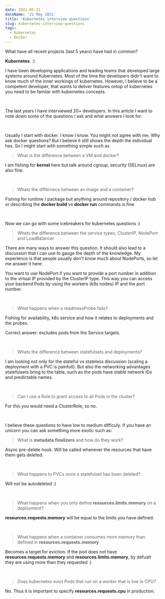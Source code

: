 ```yaml
---
date: 2021-05-21
dateName: '21 May 2021'
title: 'Kubernetes interview questions'
slug: kubernetes-interview-questions
tags:
  - Kubernetes
  - Docker
---
```


What have all recent projects (last 5 years) have had in common? 

**Kubernetes**. :)

I have been developing applications and leading teams that developed large systems around Kubernetes. Most of the time the developers didn't want to know much of the inner workings of kubernetes. However, I believe to be a competent developer, that wants to deliver features ontop of kubernetes you need to be familar with kubernetes concepts.

<br />

The last years I have interviewed 20+ developers. In this article I want to note down some of the questions I ask and what answers I look for.

<!--more-->

<br />

Usually I start with docker. I know I know. You might not agree with me. Why ask docker questions? But I believe it still shows the depth the individual has. So I might start with something simple such as

> What is the difference between a VM and docker?

I am fishing for **kernel** here but talk around cgroup, security (SELinux) are also fine.

<br />

> Whats the differnece between an image and a container?

Fishing for runtime / package but anything around  repository / docker hub or describing the **docker build** vs **docker run** commands is fine.

<br />

Now we can go with some icebreakers for kubernetes questions :)

> Whats the difference between the service types, ClusterIP, NodePort and LoadBalancer

There are many ways to answer this question. It should also lead to a discussion that I can use to gauge the depth of the knowledge. My experience is that people usually don't know much about NodePorts, so let me answer it here:

You want to use NodePort if you want to provide a port number in addition to the virtual IP provided by the ClusterIP type. This way you can access your backend Pods by using the workers (k8s nodes) IP and the port number.

<br />

> What happens when a readinessProbe fails?

Fishing for availability, k8s service and how it relates to deployments and the probes. 

Correct answer: excludes pods from the Service targets.

<br />

> Whats the difference between statefulsets and deployments?

I am looking not only for the stateful vs stateless discussion (scaling a deployment with a PVC is painfull). But also the networking advantages statefulsets bring to the table, such as the pods have stable network IDs and predictable names.

<br />

> Can I use a Role to grant access to all Pods in the cluster?

For this you would need a ClusterRole, so no.

<br />

I believe these questions to have low to medium difficuly. If you have an unicorn you can ask something more exotic such as:


> What is **metadata.finalizers** and how do they work?

Async pre-delete hook. Will be called whenever the resources that have them gets deleted.

<br />

> What happens to PVCs once a statefulset has been deleted?

Will not be autodeleted :)

<br />

> What happens when you only define **resources.limits.memory** on a deployment?

**resources.requests.memory** will be equal to the limits you have defined.

<br />

> What happens when a container consumes more memory than defined in **resources.requests.memory**

Becomes a target for eviction. If the pod does not have **resources.requests.memory** and **resources.limits.memory**, by defualt they are using more than they requested :)

<br />

> Does kubernetes evict Pods that run on a worker that is low in CPU?

No. Thus it is important to specify **resources.requests.cpu** in production.




